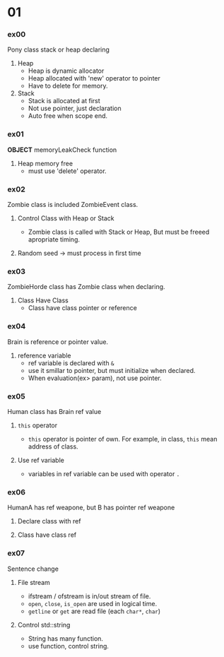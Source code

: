 # 01

### ex00
Pony class stack or heap declaring

1. Heap 
	- Heap is dynamic allocator
	- Heap allocated with 'new' operator to pointer
	- Have to delete for memory.
2. Stack
	- Stack is allocated at first
	- Not use pointer, just declaration
	- Auto free when scope end.
	
### ex01
**OBJECT**
memoryLeakCheck function

1. Heap memory free
	- must use 'delete' operator.

### ex02
Zombie class is included ZombieEvent class.

1. Control Class with Heap or Stack
	- Zombie class is called with Stack or Heap, But must be freeed apropriate timing.

2. Random seed -> must process in first time

### ex03
ZombieHorde class has Zombie class when declaring.

1. Class Have Class
	- Class have class pointer or reference

### ex04
Brain is reference or pointer value.

1. reference variable
	- ref variable is declared with `&`
	- use it smillar to pointer, but must initialize when declared.
	- When evaluation(ex> param), not use pointer.

### ex05
Human class has Brain ref value

1. `this` operator
	- `this` operator is pointer of own. For example, in class, `this` mean address of class.

2. Use ref variable
	- variables in ref variable can be used with operator `.`

### ex06
HumanA has ref weapone, but B has pointer ref weapone

1. Declare class with ref

2. Class have class ref

### ex07
Sentence change

1. File stream
	- ifstream / ofstream is in/out stream of file.
	- `open`, `close`, `is_open` are used in logical time.
	- `getline` or `get` are read file (each `char*`, `char`)

2. Control std::string
	- String has many function.
	- use function, control string.